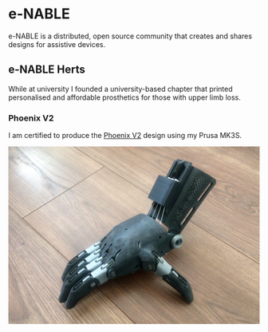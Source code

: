 
# e-NABLE


e-NABLE is a distributed, open source community that creates and shares designs for assistive devices.

## e-NABLE Herts

While at university I founded a university-based chapter that printed personalised and affordable prosthetics for those with upper limb loss. 

### Phoenix V2
I am certified to produce the [Phoenix V2](https://www.thingiverse.com/thing:1453190#files) design using my Prusa MK3S.

![Assembled Phoenix V2 Hand](img/hand.jpg)